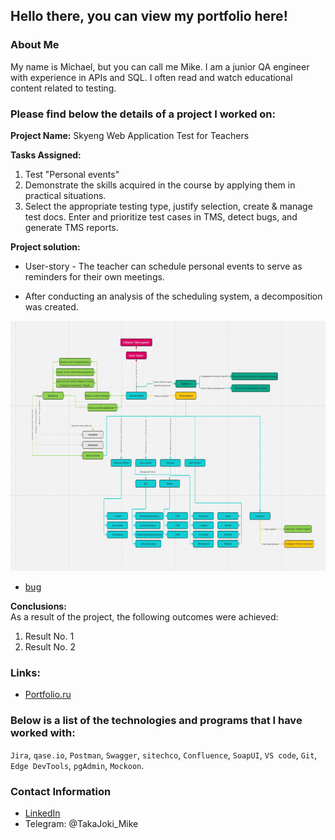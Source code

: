## Hello there, you can view my portfolio here!

### About Me

My name is Michael, but you can call me Mike. I am a junior QA engineer with experience in APIs and SQL. I often read and watch educational content related to testing.

### Please find below the details of a project I worked on:

**Project Name:** Skyeng Web Application Test for Teachers  

**Tasks Assigned:**

1. Test "Personal events"
2. Demonstrate the skills acquired in the course by applying them in practical situations. 
3. Select the appropriate testing type, justify selection, create & manage test docs. Enter and prioritize test cases in TMS, detect bugs, and generate TMS reports.

**Project solution:**  

- User-story - The teacher can schedule personal events to serve as reminders for their own meetings.

- After conducting an analysis of the scheduling system, a decomposition was created.

[<img src="/Files/Projectscreens/miro.jpg" width="700" height="400">](https://miro.com/welcomeonboard/aU5KdmhNQUxwNEU2Sm1pb0dWZUlndmZyMXNFUDVqREtWeFBxYVVib1JWSFk2dGFNOTJRZTVvR09tOVluclk3VHwzNDU4NzY0NTQ3ODg4NDM5NTU5fDI=?share_link_id=933700350821)

- [bug](https://github.com/TakaJoki-Mike/Portfolio/blob/main/Files/Projectscreens/1_1bug.jpg)

**Conclusions:**  
As a result of the project, the following outcomes were achieved:
1. Result No. 1
2. Result No. 2

### Links:

* [Portfolio.ru](https://wheat-cruiser-95c.notion.site/77160b1d4a494668b28ef9dc12bf9d93?pvs=4)

### Below is a list of the technologies and programs that I have worked with:

`Jira`, `qase.io`, `Postman`, `Swagger`, `sitechco`, `Confluence`,
`SoapUI`, `VS code`, `Git`, `Edge DevTools`, `pgAdmin`, `Mockoon`.

### Contact Information

* [LinkedIn](https://www.linkedin.com/in/mike-smirnov-b531b6295/?utm_source=share&utm_campaign=share_via&utm_content=profile&utm_medium=android_app)
* Telegram: @TakaJoki_Mike
